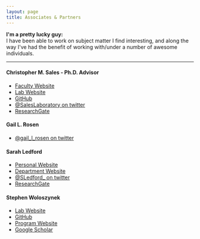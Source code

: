 ```yaml
---
layout: page
title: Associates & Partners
---
```


**I'm a pretty lucky guy:**   
I have been able to work on subject matter I find interesting, and along the way I've had the benefit of working with/under a number of awesome individuals.   

___   


#### Christopher M. Sales - Ph.D. Advisor   
* [Faculty Website](http://drexel.edu/cae/contact/faculty/SalesChristopher/)
* [Lab Website](http://microbes.cae.drexel.edu/)
* [GitHub](https://github.com/cmsales)
* [@SalesLaboratory on twitter](https://twitter.com/SalesLaboratory)
* [ResearchGate]()


#### Gail L. Rosen    
* [@gail_l_rosen on twitter](https://twitter.com/gail_l_rosen)


#### Sarah Ledford    
* [Personal Website](https://sarahhledford.weebly.com/)
* [Department Website](https://ees.cst.temple.edu/)
* [@SLedford_ on twitter](https://twitter.com/SLedford_)
* [ResearchGate](https://www.researchgate.net/profile/Sarah_Ledford)



#### Stephen Woloszynek     
* [Lab Website](httvp://drexeleesi.com/)
* [GitHub](https://github.com/sw1)
* [Program Website](http://drexel.edu/medicine/academics/dual-degree-programs/md-phd/students-alumni/)
* [Google Scholar](https://scholar.google.com/citations?user=-Lb6e_YAAAAJ&hl=en)


